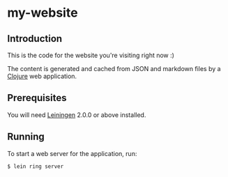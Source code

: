 # my-website

## Introduction

This is the code for the website you're visiting right now :)

The content is generated and cached from JSON and markdown files by a
 [Clojure](https://clojure.org/) web application.
 
## Prerequisites

You will need [Leiningen](https://github.com/technomancy/leiningen)
2.0.0 or above installed.

## Running

To start a web server for the application, run:

```
$ lein ring server
```
